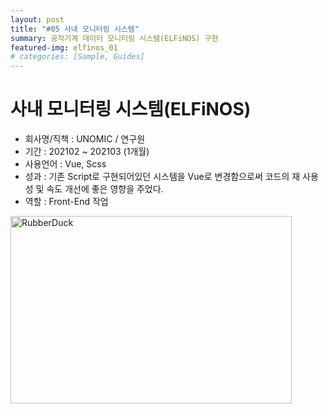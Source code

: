 ```yaml
---
layout: post
title: "#05 사내 모니터링 시스템"
summary: 공작기계 데이터 모니터링 시스템(ELFiNOS) 구현
featured-img: elfinos_01
# categories: [Sample, Guides]
---
```


# 사내 모니터링 시스템(ELFiNOS)

- 회사명/직책 : UNOMIC / 연구원
- 기간 : 202102 ~ 202103 (1개월)
- 사용언어 : Vue, Scss
- 성과 : 기존 Script로 구현되어있던 시스템을 Vue로 변경함으로써 코드의 재 사용성 및 속도 개선에 좋은 영향을 주었다.
- 역할 : Front-End 작업

<img src="../assets/img/posts/homepage_web.jpg" width="450px" height="300px" title="HomepageWeb" alt="RubberDuck"></img><br/>

<!-- ---
layout: post
---
You’ll find this post in your `_posts` directory. Go ahead and edit it and re-build the site to see your changes. You can rebuild the site in many different ways, but the most common way is to run `jekyll serve`, which launches a web server and auto-regenerates your site when a file is updated.

To add new posts, simply add a file in the `_posts` directory that follows the convention `YYYY-MM-DD-name-of-post.ext` and includes the necessary front matter. Take a look at the source for this post to get an idea about how it works.

Jekyll also offers powerful support for code snippets:

{% highlight ruby %}
def print_hi(name)
  puts "Hi, #{name}"
end
print_hi('Tom')
#=> prints 'Hi, Tom' to STDOUT.
{% endhighlight %}

Check out the [Jekyll docs][jekyll-docs] for more info on how to get the most out of Jekyll. File all bugs/feature requests at [Jekyll’s GitHub repo][jekyll-gh]. If you have questions, you can ask them on [Jekyll Talk][jekyll-talk].

[jekyll-docs]: http://jekyllrb.com/docs/home
[jekyll-gh]:   https://github.com/jekyll/jekyll
[jekyll-talk]: https://talk.jekyllrb.com/ -->
